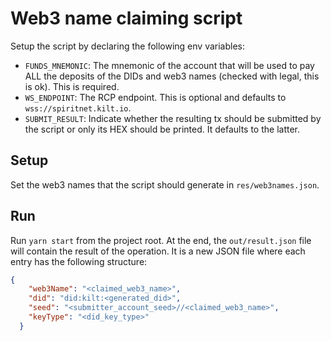 # Web3 name claiming script

Setup the script by declaring the following env variables:

- `FUNDS_MNEMONIC`: The mnemonic of the account that will be used to pay ALL the deposits of the DIDs and web3 names (checked with legal, this is ok). This is required.
- `WS_ENDPOINT`: The RCP endpoint. This is optional and defaults to `wss://spiritnet.kilt.io`.
- `SUBMIT_RESULT`: Indicate whether the resulting tx should be submitted by the script or only its HEX should be printed. It defaults to the latter.

## Setup

Set the web3 names that the script should generate in `res/web3names.json`.

## Run

Run `yarn start` from the project root. At the end, the `out/result.json` file will contain the result of the operation. It is a new JSON file where each entry has the following structure:

```json
{
    "web3Name": "<claimed_web3_name>",
    "did": "did:kilt:<generated_did>",
    "seed": "<submitter_account_seed>//<claimed_web3_name>",
    "keyType": "<did_key_type>"
  }
```